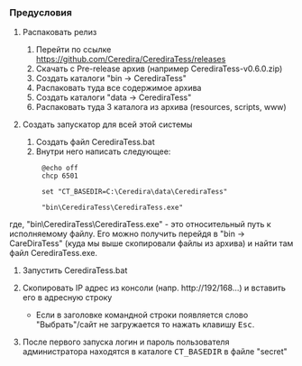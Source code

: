 ### Предусловия

1. Распаковать релиз
    1. Перейти по ссылке https://github.com/Ceredira/CerediraTess/releases
    1. Скачать с Pre-release архив (например CerediraTess-v0.6.0.zip)
    1. Создать каталоги "bin -> CerediraTess"
    1. Распаковать туда все содержимое архива
    1. Создать каталоги "data -> CerediraTess"
    1. Распаковать туда 3 каталога из архива
    (resources, scripts, www)

1. Создать запускатор для всей этой системы
    1. Создать файл CerediraTess.bat
    1. Внутри него написать следующее:

```
        @echo off
        chcp 6501

        set "CT_BASEDIR=C:\Ceredira\data\CerediraTess"

        "bin\CerediraTess\CerediraTess.exe"
```
где, "bin\CerediraTess\CerediraTess.exe" - это относительный путь к исполняемому файлу. Его можно получить перейдя в "bin -> CareDiraTess" (куда мы выше скопировали файлы из архива) и найти там файл CerediraTess.exe.

1. Запустить CerediraTess.bat

1. Скопировать IP адрес из консоли (напр. http://192/168...) и вставить его в адресную строку
    * Если в заголовке командной строки появляется слово "Выбрать"/сайт не загружается то нажать клавишу <kbd>Esc</kbd>.

1. После первого запуска логин и пароль пользователя администратора находятся в каталоге <kbd>CT_BASEDIR</kbd> в файле "secret"